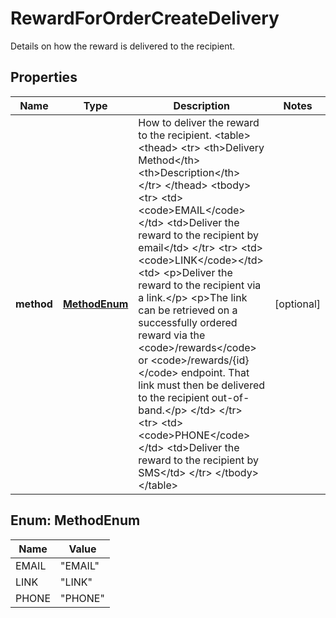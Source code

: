 

# RewardForOrderCreateDelivery

Details on how the reward is delivered to the recipient. 

## Properties

| Name | Type | Description | Notes |
|------------ | ------------- | ------------- | -------------|
|**method** | [**MethodEnum**](#MethodEnum) | How to deliver the reward to the recipient.  &lt;table&gt;   &lt;thead&gt;     &lt;tr&gt;       &lt;th&gt;Delivery Method&lt;/th&gt;       &lt;th&gt;Description&lt;/th&gt;     &lt;/tr&gt;   &lt;/thead&gt;   &lt;tbody&gt;     &lt;tr&gt;       &lt;td&gt;&lt;code&gt;EMAIL&lt;/code&gt;&lt;/td&gt;       &lt;td&gt;Deliver the reward to the recipient by email&lt;/td&gt;     &lt;/tr&gt;     &lt;tr&gt;       &lt;td&gt;&lt;code&gt;LINK&lt;/code&gt;&lt;/td&gt;       &lt;td&gt;         &lt;p&gt;Deliver the reward to the recipient via a link.&lt;/p&gt;         &lt;p&gt;The link can be retrieved on a successfully ordered reward via the &lt;code&gt;/rewards&lt;/code&gt; or &lt;code&gt;/rewards/{id}&lt;/code&gt; endpoint. That link must then be  delivered to the recipient out-of-band.&lt;/p&gt;       &lt;/td&gt;     &lt;/tr&gt;     &lt;tr&gt;       &lt;td&gt;&lt;code&gt;PHONE&lt;/code&gt;&lt;/td&gt;       &lt;td&gt;Deliver the reward to the recipient by SMS&lt;/td&gt;     &lt;/tr&gt;   &lt;/tbody&gt; &lt;/table&gt;  |  [optional] |



## Enum: MethodEnum

| Name | Value |
|---- | -----|
| EMAIL | &quot;EMAIL&quot; |
| LINK | &quot;LINK&quot; |
| PHONE | &quot;PHONE&quot; |



